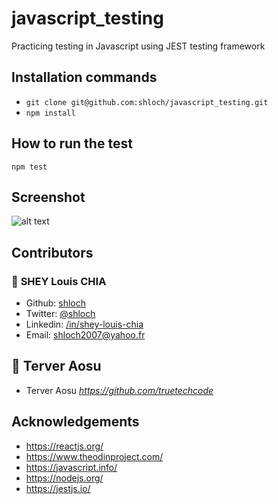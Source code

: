 # javascript_testing

Practicing testing in Javascript using JEST testing framework

## Installation commands

- ```git clone git@github.com:shloch/javascript_testing.git```
- ```npm install```

## How to run the test

```npm test```

## Screenshot

![alt text](https://github.com/shloch/javascript_testing/blob/development/screenshot.png)

## Contributors

### 👤 **SHEY Louis CHIA**

- Github: [shloch](https://github.com/shloch)
- Twitter: [@shloch](https://twitter.com/shloch)
- Linkedin: [/in/shey-louis-chia](https://www.linkedin.com/in/shey-louis-chia)
- Email: shloch2007@yahoo.fr

## 👤 **Terver Aosu**
- Terver Aosu _https://github.com/truetechcode_

## Acknowledgements
- https://reactjs.org/
- https://www.theodinproject.com/
- https://javascript.info/
- https://nodejs.org/
- https://jestjs.io/